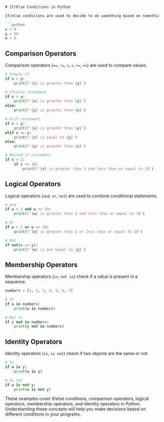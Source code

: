 
```markdown
# If/Else Conditions in Python

If/else conditions are used to decide to do something based on something being true or false.

```python
x = 9
y = 69
w = 6
```

## Comparison Operators

Comparison operators (`==`, `!=`, `>`, `<`, `>=`, `<=`) are used to compare values.

```python
# Simple if
if x > y:
    print(f'{x} is greater than {y}')

# If/else statement
if x > y:
    print(f'{x} is greater than {y}')
else:
    print(f'{y} is greater than {x}')

# Elif statement
if x > y:
    print(f'{x} is greater than {y}')
elif x == y:
    print(f'{x} is equal to {y}')
else:
    print(f'{y} is greater than {x}')

# Nested if statement
if x > 2:
    if x <= 10:
        print(f'{x} is greater than 2 and less than or equal to 10')
```

## Logical Operators

Logical operators (`and`, `or`, `not`) are used to combine conditional statements.

```python
# And
if w > 2 and w <= 10:
    print(f'{w} is greater than 2 and less than or equal to 10')

# Or
if w > 2 or w <= 10:
    print(f'{w} is greater than 2 or less than or equal to 10')

# Not
if not(x == y):
    print(f'{w} is not equal to {y}')
```

## Membership Operators

Membership operators (`in`, `not in`) check if a value is present in a sequence.

```python
numbers = [1, 2, 3, 4, 5, 6, 7]

# In
if w in numbers:
    print(w in numbers)

# Not in
if y not in numbers:
    print(y not in numbers)
```

## Identity Operators

Identity operators (`is`, `is not`) check if two objects are the same or not.

```python
# Is
if w is y:
    print(w is y)

# Is not
if w is not y:
    print(w is not y)
```

These examples cover if/else conditions, comparison operators, logical operators, membership operators, and identity operators in Python. Understanding these concepts will help you make decisions based on different conditions in your programs.
